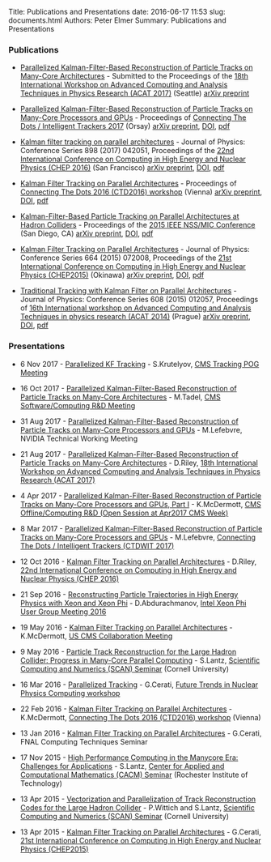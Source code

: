 Title: Publications and Presentations
date: 2016-06-17 11:53
slug: documents.html
Authors: Peter Elmer
Summary: Publications and Presentations

### Publications

  * [Parallelized Kalman-Filter-Based Reconstruction of Particle Tracks on Many-Core Architectures](http://arxiv.org/abs/1711.06571) - Submitted to the Proceedings of the [18th International Workshop on Advanced Computing and Analysis Techniques in Physics Research (ACAT 2017)](https://indico.cern.ch/event/567550/) (Seattle) [arXiv preprint](http://arxiv.org/abs/1711.06571)

  * [Parallelized Kalman-Filter-Based Reconstruction of Particle Tracks on Many-Core Processors and GPUs](http://www.epj-conferences.org/articles/epjconf/abs/2017/19/epjconf_ctdw2017_00006) - Proceedings of [Connecting The Dots / Intelligent Trackers 2017](https://indico.cern.ch/event/577003/) (Orsay) [arXiv preprint](https://arxiv.org/abs/1705.02876), [DOI](http://doi.org/10.1051/epjconf/201715000006), [pdf](http://www.epj-conferences.org/articles/epjconf/pdf/2017/19/epjconf_ctdw2017_00006.pdf)

  * [Kalman filter tracking on parallel architectures](http://iopscience.iop.org/article/10.1088/1742-6596/898/4/042051) - Journal of Physics: Conference Series 898 (2017) 042051, Proceedings of the [22nd International Conference on Computing in High Energy and Nuclear Physics (CHEP 2016)](http://chep2016.org/) (San Francisco) [arXiv preprint](http://arxiv.org/abs/1702.06359), [DOI](http://dx.doi.org/10.1088/1742-6596/898/4/042051), [pdf](http://iopscience.iop.org/article/10.1088/1742-6596/898/4/042051/pdf) 

  * [Kalman Filter Tracking on Parallel Architectures](http://www.epj-conferences.org/articles/epjconf/abs/2016/22/epjconf_dots2016_00010) - Proceedings of [Connecting The Dots 2016 (CTD2016) workshop](https://indico.hephy.oeaw.ac.at/event/86/overview) (Vienna) [arXiv preprint](http://arxiv.org/abs/1605.05508), [DOI](http://dx.doi.org/10.1051/epjconf/201612700010), [pdf](http://www.epj-conferences.org/articles/epjconf/pdf/2016/22/epjconf_dots2016_00010.pdf)

  * [Kalman-Filter-Based Particle Tracking on Parallel Architectures at Hadron Colliders](http://ieeexplore.ieee.org/document/7581932/) - Proceedings of the [2015 IEEE NSS/MIC Conference](http://www.nss-mic.org/2015/public/welcome.asp) (San Diego, CA) [arXiv preprint](http://arxiv.org/abs/1601.08245), [DOI](https://doi.org/10.1109/NSSMIC.2015.7581932), [pdf](http://ieeexplore.ieee.org/iel7/7572833/7581238/07581932.pdf)

  * [Kalman Filter Tracking on Parallel Architectures](http://iopscience.iop.org/article/10.1088/1742-6596/664/7/072008) - Journal of Physics: Conference Series 664 (2015) 072008, Proceedings of the [21st International Conference on Computing in High Energy and Nuclear Physics (CHEP2015)](http://chep2015.kek.jp/programs.html) (Okinawa) [arXiv preprint](http://arxiv.org/abs/1505.04540), [DOI](http://dx.doi.org/10.1088/1742-6596/664/7/072008), [pdf](http://iopscience.iop.org/article/10.1088/1742-6596/664/7/072008/pdf)

  * [Traditional Tracking with Kalman Filter on Parallel Architectures](http://iopscience.iop.org/article/10.1088/1742-6596/608/1/012057) - Journal of Physics: Conference Series 608 (2015) 012057, Proceedings of [16th International workshop on Advanced Computing and Analysis Techniques in physics research (ACAT 2014)](https://indico.cern.ch/event/258092/) (Prague) [arXiv preprint](http://arxiv.org/abs/1409.8213), [DOI](http://dx.doi.org/10.1088/1742-6596/608/1/012057), [pdf](http://iopscience.iop.org/article/10.1088/1742-6596/608/1/012057/pdf)

### Presentations

  * 6 Nov 2017 - [Parallelized KF Tracking](https://indico.cern.ch/event/675097/contributions/2762418/attachments/1552851/2440551/mkFit_TRKPOG_110617.pdf) - S.Krutelyov, [CMS Tracking POG Meeting](https://indico.cern.ch/event/675097/)

  * 16 Oct 2017 - [Parallelized Kalman-Filter-Based Reconstruction of Particle Tracks on Many-Core Architectures](https://indico.cern.ch/event/670408/contributions/2742244/attachments/1533333/2417150/PKF-CmsRD-2017-10-16.pdf) - M.Tadel, [CMS Software/Computing R&D Meeting](https://indico.cern.ch/event/670408/)

  * 31 Aug 2017 - [Parallelized Kalman-Filter-Based Reconstruction of Particle Tracks on Many-Core Processors and GPUs](http://trackreco.github.io/downloads/20170829_kf_reco_nvidia.pptx) - M.Lefebvre, NVIDIA Technical Working Meeting

  * 21 Aug 2017 - [Parallelized Kalman-Filter-Based Reconstruction of Particle Tracks on Many-Core Architectures](https://indico.cern.ch/event/567550/contributions/2629722/attachments/1510614/2355643/KalmanManyCore.pdf) - D.Riley, [18th International Workshop on Advanced Computing and Analysis Techniques in Physics Research (ACAT 2017)](http://chep2016.org)

  * 4 Apr 2017 - [Parallelized Kalman-Filter-Based Reconstruction of Particle Tracks on Many-Core Processors and GPUs, Part I](https://indico.cern.ch/event/627874/contributions/2535873/attachments/1439210/2214757/mictrack_cmsweek_040417.pdf) - K.McDermott, [CMS Offline/Computing R&D (Open Session at Apr2017 CMS Week)](https://indico.cern.ch/event/627874/)

  * 8 Mar 2017 - [Parallelized Kalman-Filter-Based Reconstruction of Particle Tracks on Many-Core Processors and GPUs](https://indico.cern.ch/event/577003/contributions/2445865/attachments/1424014/2183659/CtD2017_lefebvre.pdf) - M.Lefebvre, [Connecting The Dots / Intelligent Trackers (CTDWIT 2017)](https://indico.cern.ch/event/577003/)

  * 12 Oct 2016 - [Kalman Filter Tracking on Parallel Architectures](https://indico.cern.ch/event/505613/contributions/2254599/attachments/1347645/2043445/Oral-115-v8.pdf) - D.Riley, [22nd International Conference on Computing in High Energy and Nuclear Physics (CHEP 2016)](http://chep2016.org)

  * 21 Sep 2016 - [Reconstructing Particle Trajectories in High Energy Physics with Xeon and Xeon Phi](https://anl.app.box.com/v/IXPUG2016-presentation-43) - D.Abdurachmanov, [Intel Xeon Phi User Group Meeting 2016](https://www.ixpug.org/events/ixpug-2016)

  * 19 May 2016 - [Kalman Filter Tracking on Parallel Architectures](https://indico.cern.ch/event/506353/contributions/2150036/attachments/1276116/1893325/uscms2016_mcdermott_kf-par-arch.pdf) - K.McDermott, [US CMS Collaboration Meeting](https://indico.cern.ch/event/506353/)

  * 9 May 2016 - [Particle Track Reconstruction for the Large Hadron Collider: Progress in Many-Core Parallel Computing](https://www.cac.cornell.edu/Education/PtcleTrackRecoLHC.pdf) - S.Lantz, [Scientific Computing and Numerics (SCAN) Seminar](http://www.math.cornell.edu/~scan/index-s16.html) (Cornell University)

  * 16 Mar 2016 - [Parallelized Tracking](https://www.jlab.org/conferences/trends2016/talks/cerati.pdf) - G.Cerati, [Future Trends in Nuclear Physics Computing workshop](https://www.jlab.org/conferences/trends2016/) 

  * 22 Feb 2016 - [Kalman Filter Tracking on Parallel Architectures](https://indico.hephy.oeaw.ac.at/event/86/session/0/contribution/12/material/slides/0.pdf) - K.McDermott, [Connecting The Dots 2016 (CTD2016) workshop](https://indico.hephy.oeaw.ac.at/event/86/overview) (Vienna)

  * 13 Jan 2016 - [Kalman Filter Tracking on Parallel Architectures](http://cd-docdb.fnal.gov/cgi-bin/RetrieveFile?docid=5676&filename=fnal-2016-01-13-trk-mic.pdf&version=1) - G.Cerati, FNAL Computing Techniques Seminar

  * 17 Nov 2015 - [High Performance Computing in the Manycore Era: Challenges for Applications](https://www.cac.cornell.edu/Education/HPCinManycoreEra.pdf) - S.Lantz, [Center for Applied and Computational Mathematics (CACM) Seminar](https://www.rit.edu/science/cacm-lantz) (Rochester Institute of Technology)

  * 13 Apr 2015 - [Vectorization and Parallelization of Track Reconstruction Codes for the Large Hadron Collider](https://dl.dropboxusercontent.com/u/6986386/SCAN_seminar_combined.pdf) - P.Wittich and S.Lantz, [Scientific Computing and Numerics (SCAN) Seminar](http://www.math.cornell.edu/~scan/index-s15.html) (Cornell University)

  * 13 Apr 2015 - [Kalman Filter Tracking on Parallel Architectures](https://indico.cern.ch/event/304944/contributions/1672573/attachments/578772/796953/mictrk-cerati-CHEP2015.pdf) - G.Cerati, [21st International Conference on Computing in High Energy and Nuclear Physics (CHEP2015)](https://indico.cern.ch/event/304944/overview)

